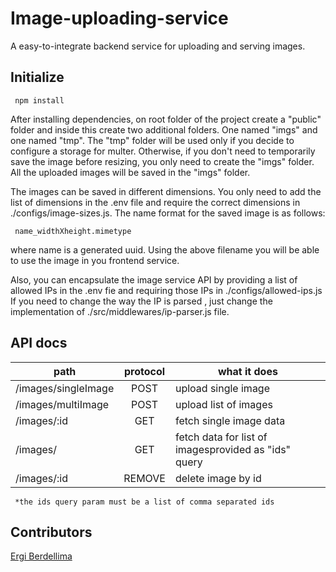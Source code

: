 # Image-uploading-service

A easy-to-integrate backend service for uploading and serving images.

## Initialize

     npm install

After installing dependencies, on root folder of the project create a "public" folder and inside this create two additional folders. One named "imgs" and one named "tmp". The "tmp" folder will be used only if you decide to configure a storage for multer. Otherwise, if you don't need to temporarily save the image before resizing, you only need to create the "imgs" folder. All the uploaded images will be saved in the "imgs" folder.

The images can be saved in different dimensions. You only need to add the list of dimensions in the .env file and require the correct dimensions in ./configs/image-sizes.js. The name format for the saved image is as follows:

     name_widthXheight.mimetype

where name is a generated uuid. Using the above filename you will be able to use the image in you frontend service.

Also, you can encapsulate the image service API by providing a list of allowed IPs in the .env fie and requiring those IPs in ./configs/allowed-ips.js
If you need to change the way the IP is parsed , just change the implementation of ./src/middlewares/ip-parser.js file.

## API docs

| path | protocol | what it does |
|---------------------|:----------:|---------------------|
| /images/singleImage | POST | upload single image |
| /images/multiImage | POST | upload list of images |
| /images/:id | GET | fetch single image data |
| /images/ | GET | fetch data for list of imagesprovided as "ids" query |
| /images/:id | REMOVE | delete image by id |


     *the ids query param must be a list of comma separated ids
 
## Contributors

[Ergi Berdellima](https://github.com/Bhfreagra)